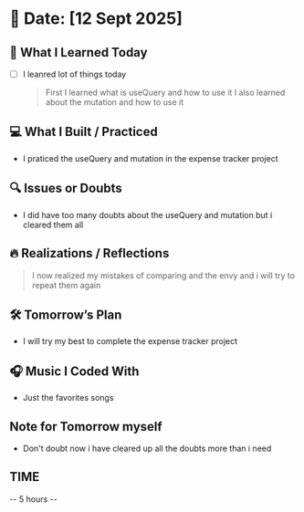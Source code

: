 # 📅 Date: [12 Sept 2025]

## 🧠 What I Learned Today

- [ ] I leanred lot of things today
  > First I learned what is useQuery and how to use it
  > I also learned about the mutation and how to use it

## 💻 What I Built / Practiced

- I praticed the useQuery and mutation in the expense tracker project

## 🔍 Issues or Doubts

- I did have too many doubts about the useQuery and mutation but i cleared them all

## 🔥 Realizations / Reflections

> I now realized my mistakes of comparing and the envy and i will try to repeat them again

## 🛠 Tomorrow’s Plan

- I will try my best to complete the expense tracker project

## 🎧 Music I Coded With

- Just the favorites songs

## Note for Tomorrow myself

- Don't doubt now i have cleared up all the doubts more than i need

## TIME

-- 5 hours --
